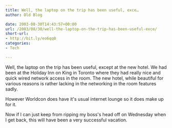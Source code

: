 ```yaml
---
title: Well, the laptop on the trip has been useful, exce…
author: Old Blog

date: 2003-08-30T14:43:57+00:00
url: /2003/08/30/well-the-laptop-on-the-trip-has-been-useful-exce/
short-url:
- http://bit.ly/eo6qq0
categories:
- Tech

---
```

<div class='microid-http+http:sha1:002939a813f8b967558da9d8c0b8d615ae811aef'>

Well, the laptop on the trip has been useful, except at the new hotel. We had been at the Holiday Inn on King in Toronto where they had really nice and quick wired network access in the room. The new hotel, while beautiful for various reasons is rather lacking in the networking in the room features sadly.



However Worldcon does have it's usual internet lounge so it does make up for it.



Now if I can just keep from ripping my boss's head off on Wednesday when I get back, this will have been a very successful vacation.

